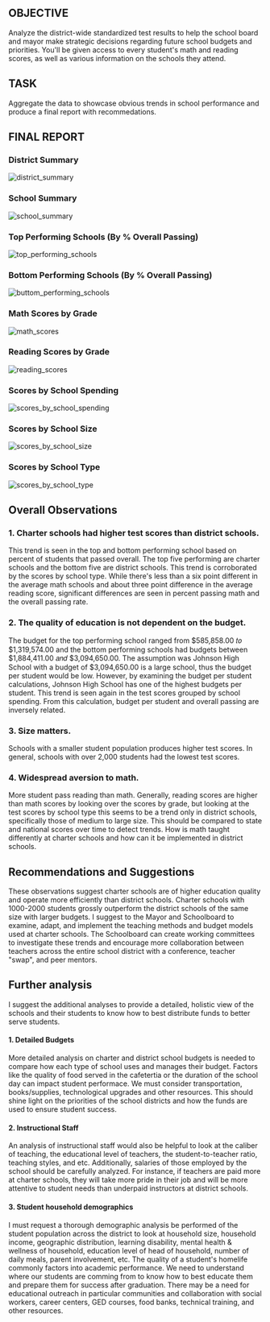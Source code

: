 ## OBJECTIVE
Analyze the district-wide standardized test results to help the school board and mayor make strategic decisions regarding future school budgets and priorities. You'll be given access to every student's math and reading scores, as well as various information on the schools they attend. 

## TASK
Aggregate the data to showcase obvious trends in school performance and produce a final report with recommedations. 

## FINAL REPORT

### District Summary

![district_summary](Images/district_summary.png)


### School Summary

![school_summary](Images/school_summary.png)


### Top Performing Schools (By % Overall Passing)
  
![top_performing_schools](Images/top_performing_schools.png)  


### Bottom Performing Schools (By % Overall Passing)

![buttom_performing_schools](Images/buttom_performing_schools.png)


### Math Scores by Grade

![math_scores](Images/math_scores.png)


### Reading Scores by Grade

![reading_scores](Images/reading_scores.png)


### Scores by School Spending

![scores_by_school_spending](Images/scores_by_school_spending.png)


### Scores by School Size

![scores_by_school_size](Images/scores_by_school_size.png)


### Scores by School Type

![scores_by_school_type](Images/scores_by_school_type.png)


## Overall Observations

### 1. Charter schools had higher test scores than district schools. 
This trend is seen in the top and bottom performing school based on percent of students that passed overall. The top five performing are charter schools and the bottom five are district schools. This trend is corroborated by the scores by school type. While there's less than a six point different in the average math schools and about three point difference in the average reading score, significant differences are seen in percent passing math and the overall passing rate.

### 2. The quality of education is not dependent on the budget. 
The budget for the top performing school ranged from  $585,858.00 𝑡𝑜 $1,319,574.00 and the bottom performing schools had budgets between  $1,884,411.00 𝑎𝑛𝑑 $3,094,650.00. The assumption was Johnson High School with a budget of $3,094,650.00 is a large school, thus the budget per student would be low. However, by examining the budget per student calculations, Johnson High School has one of the highest budgets per student. This trend is seen again in the test scores grouped by school spending. From this calculation, budget per student and overall passing are inversely related. 

### 3. Size matters.
Schools with a smaller student population produces higher test scores. In general, schools with over 2,000 students had the lowest test scores. 

### 4. Widespread aversion to math.
More student pass reading than math. Generally, reading scores are higher than math scores by looking over the scores by grade, but looking at the test scores by school type this seems to be a trend only in district schools, specifically those of medium to large size. This should be compared to state and national scores over time to detect trends. How is math taught differently at charter schools and how can it be implemented in district schools. 

## Recommendations and Suggestions
These observations suggest charter schools are of higher education quality and operate more efficiently than district schools. Charter schools with 1000-2000 students grossly outperform the district schools of the same size with larger budgets. I suggest to the Mayor and Schoolboard to examine, adapt, and implement the teaching methods and budget models used at charter schools. The Schoolboard can create working committees to investigate these trends and encourage more collaboration between teachers across the entire school district with a conference, teacher "swap", and peer mentors. 

## Further analysis
I suggest the additional analyses to provide a detailed, holistic view of the schools and their students to know how to best distribute funds to better serve students.

#### 1. Detailed Budgets
More detailed analysis on charter and district school budgets is needed to compare how each type of school uses and manages their budget. Factors like the quality of food served in the cafetertia or the duration of the school day can impact student performace. We must consider transportation, books/supplies, technological upgrades and other resources. This should shine light on the priorities of the school districts and how the funds are used to ensure student success.  

#### 2. Instructional Staff
An analysis of instructional staff would also be helpful to look at the caliber of teaching, the educational level of teachers, the student-to-teacher ratio, teaching styles, and etc. Additionally, salaries of those employed by the school should be carefully analyzed. For instance, if teachers are paid more at charter schools, they will take more pride in their job and will be more attentive to student needs than underpaid instructors at district schools. 

#### 3. Student household demographics
I must request a thorough demographic analysis be performed of the student population across the district to look at household size, household income, geographic distribution, learning disability, mental health & wellness of household, education level of head of household, number of daily meals, parent involvement, etc. The quality of a student's homelife commonly factors into academic performance. We need to understand where our students are comming from to know how to best educate them and prepare them for success after graduation. There may be a need for educational outreach in particular communities and collaboration with social workers, career centers, GED courses, food banks, technical training, and other resources. 


